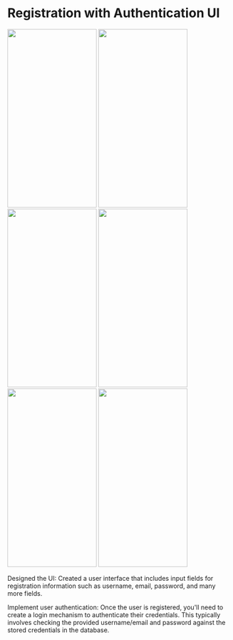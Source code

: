 # Registration with Authentication UI

<img src="https://github.com/SKeval/profilelists/assets/100701924/28fe570a-0fdd-4b1b-b369-be95e2b002f8" data-canonical-src="https://github.com/SKeval/profilelists/assets/100701924/28fe570a-0fdd-4b1b-b369-be95e2b002f8" width="200" height="400" />


<img src="https://github.com/SKeval/profilelists/assets/100701924/7162e8d7-a3a1-473d-9e1d-f2764c3d7406" data-canonical-src="https://github.com/SKeval/profilelists/assets/100701924/7162e8d7-a3a1-473d-9e1d-f2764c3d7406" width="200" height="400" />

<img src="https://github.com/SKeval/profilelists/assets/100701924/df106f31-969c-49cf-b6e4-8b2f0ae5b885" data-canonical-src="https://github.com/SKeval/profilelists/assets/100701924/df106f31-969c-49cf-b6e4-8b2f0ae5b885" width="200" height="400" />

<img src="https://github.com/SKeval/profilelists/assets/100701924/0b1802d9-2fa2-40e4-93e6-9a708b0a0137" data-canonical-src="https://github.com/SKeval/profilelists/assets/100701924/0b1802d9-2fa2-40e4-93e6-9a708b0a0137" width="200" height="400" />

<img src="https://github.com/SKeval/profilelists/assets/100701924/a417d453-c0c5-455c-980a-d290b466c4f5" data-canonical-src="https://github.com/SKeval/profilelists/assets/100701924/a417d453-c0c5-455c-980a-d290b466c4f5" width="200" height="400" />

<img src="https://github.com/SKeval/profilelists/assets/100701924/5c04f043-2c1f-45b8-9c3c-683761dc4c34" data-canonical-src="https://github.com/SKeval/profilelists/assets/100701924/5c04f043-2c1f-45b8-9c3c-683761dc4c34" width="200" height="400" />

Designed the UI: Created a user interface that includes input fields for registration information such as username, email, password, and many more fields.

Implement user authentication: Once the user is registered, you'll need to create a login mechanism to authenticate their credentials. This typically involves checking the provided username/email and password against the stored credentials in the database.

